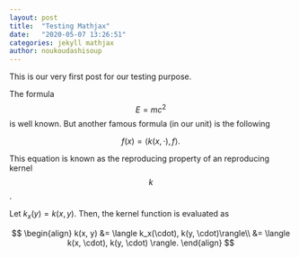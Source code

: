 ```yaml
---
layout: post
title:  "Testing Mathjax"
date:   "2020-05-07 13:26:51"
categories: jekyll mathjax
author: noukoudashisoup
---
```

This is our very first post for our testing purpose. 

The formula $$E=mc^2$$ is well known. 
But another famous formula (in our unit) is the following

$$ 
f(x) = \langle k(x,\cdot), f\rangle. 
$$

This equation is known as the reproducing property of an reproducing kernel $$k$$. 

Let $k_x(y) = k(x, y)$. Then, the kernel function is evaluated as 

$$
\begin{align}
k(x, y) &= \langle k_x(\cdot), k(y, \cdot)\rangle\\
    &= \langle k(x, \cdot), k(y, \cdot) \rangle. 
\end{align}
$$